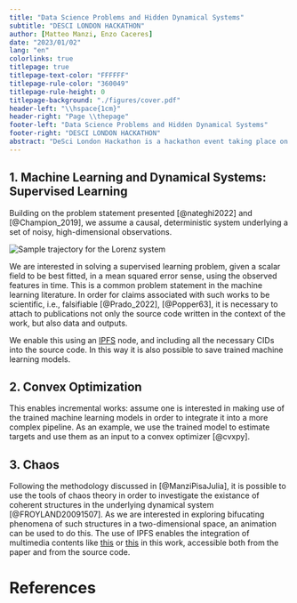 ```yaml
---
title: "Data Science Problems and Hidden Dynamical Systems"
subtitle: "DESCI LONDON HACKATHON"
author: [Matteo Manzi, Enzo Caceres]
date: "2023/01/02"
lang: "en"
colorlinks: true
titlepage: true
titlepage-text-color: "FFFFFF"
titlepage-rule-color: "360049"
titlepage-rule-height: 0
titlepage-background: "./figures/cover.pdf"
header-left: "\\hspace{1cm}"
header-right: "Page \\thepage"
footer-left: "Data Science Problems and Hidden Dynamical Systems"
footer-right: "DESCI LONDON HACKATHON"
abstract: "DeSci London Hackathon is a hackathon event taking place on the 12th and 13th of January 2023. This hack is aimed at anyone interested in DeSci. In this small work we investigate the use of IPFS to foster the reproducibility of machine learning papers."
---
```


## 1. Machine Learning and Dynamical Systems: Supervised Learning

Building on the problem statement presented  [@nateghi2022] and [@Champion_2019], we assume a causal, deterministic system underlying a set of noisy, high-dimensional observations.

![Sample trajectory for the Lorenz system](./figures/hello_lorenz.png)

We are interested in solving a supervised learning problem, given a scalar field to be best fitted, in a mean squared error sense, using the observed features in time. This is a common problem statement in the machine learning literature. In order for claims associated with such works to be scientific, i.e., falsifiable [@Prado_2022], [@Popper63], it is necessary to attach to publications not only the source code written in the context of the work, but also data and outputs.

We enable this using an [IPFS](https://ipfs.io/) node, and including all the necessary CIDs into the source code.
In this way it is also possible to save trained machine learning models.

## 2. Convex Optimization

This enables incremental works: assume one is interested in making use of the trained machine learning models in order to integrate it into a more complex pipeline. As an example, we use the trained model to estimate targets and use them as an input to a convex optimizer [@cvxpy].

## 3. Chaos

Following the methodology discussed in [@ManziPisaJulia], it is possible to use the tools of chaos theory in order to investigate the existance of coherent structures in the underlying dynamical system [@FROYLAND20091507]. As we are interested in exploring bifucating phenomena of such structures in a two-dimensional space, an animation can be used to do this. The use of IPFS enables the integration of multimedia contents like [this](https://gateway.crunchdao.com/ipfs/QmRPq1NZWCsTgrfZNVQpFohbgk2hvxGZE6oV6fexeqK5Px) or [this](https://gateway.crunchdao.com/ipfs/QmfHvrhiKam8Q9b46qTBtexsu8BpTdMsUpKL6AhEXtc3AD) in this work, accessible both from the paper and from the source code.

# References
